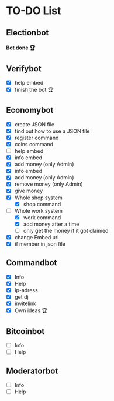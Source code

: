 # TO-DO List

## Electionbot
#### Bot done 🏆

## Verifybot

- [x] help embed
- [x] finish the bot 🏆

## Economybot

- [x] create JSON file
- [x] find out how to use a JSON file  
- [x] register command
- [x] coins command  
- [ ] help embed
- [x] info embed
- [x] add money (only Admin)
- [x] info embed
- [x] add money (only Admin)
- [x] remove money (only Admin)  
- [x] give money
- [x] Whole shop system
  - [x] shop command
- [ ] Whole work system
  - [x] work command
  - [x] add money after a time
  - [ ] only get the money if it got claimed
- [x] change Embed url
- [x] if member in json file

## Commandbot

- [x] Info
- [x] Help
- [x] ip-adress
- [x] get dj
- [x] invitelink
- [x] Own ideas 🏆

## Bitcoinbot

- [ ] Info
- [ ] Help

## Moderatorbot

- [ ] Info
- [ ] Help